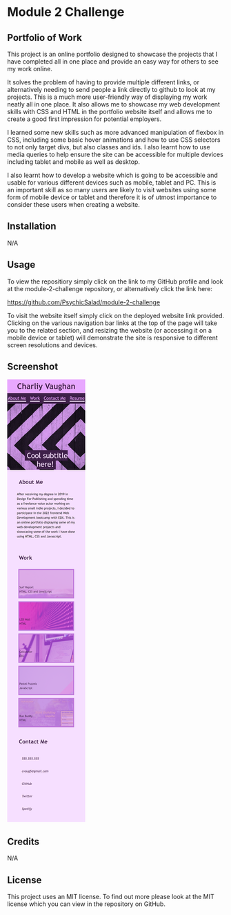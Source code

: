 # Module 2 Challenge
## Portfolio of Work

This project is an online portfolio designed to showcase the projects that I have completed all in one place and provide an easy way for others to see my work online.

It solves the problem  of having to provide multiple different links, or alternatively needing to send people a link directly to github to look at my projects. This is a much more user-friendly way of displaying my work neatly all in one place. It also allows me to showcase my web development skills with CSS and HTML in the portfolio website itself and allows me to create a good first impression for potential employers.


I learned some new skills such as more advanced manipulation of flexbox in CSS, including some basic hover animations and how to use CSS selectors to not only target divs, but also classes and ids. I also learnt how to use media queries to help ensure the site can be accessible for multiple devices including tablet and mobile as well as desktop.

I also learnt how to develop a website which is going to be accessible and usable for various different devices such as mobile, tablet and PC. This is an important skill as so many users are likely to visit websites using some form of mobile device or tablet and therefore it is of utmost importance to consider these users when creating a website.

## Installation

N/A

## Usage

To view the repositiory simply click on the link to my GitHub profile and look at the module-2-challenge repository, or alternatively click the link here: 

https://github.com/PsychicSalad/module-2-challenge


To visit the website itself simply click on the deployed website link provided. Clicking on the various navigation bar links at the top of the page will take you to the related section, and resizing the website (or accessing it on a mobile device or tablet) will demonstrate the site is responsive to different screen resolutions and devices.


## Screenshot

![Screenshot of Portfolio Site](images/portfolio-site-screenshot.png)

## Credits
N/A

## License

This project uses an MIT license. To find out more please look at the MIT license which you can view in the repository on GitHub.
